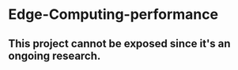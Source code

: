 # Edge-Computing-performance


## This project cannot be exposed since it's an ongoing research. 


